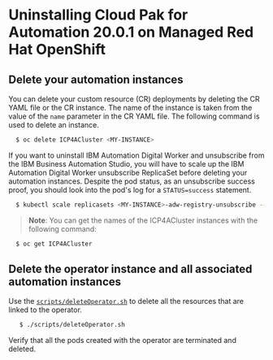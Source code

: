 # Uninstalling Cloud Pak for Automation 20.0.1 on Managed Red Hat OpenShift

## Delete your automation instances

You can delete your custom resource (CR) deployments by deleting the CR YAML file or the CR instance. The name of the instance is taken from the value of the `name` parameter in the CR YAML file. The following command is used to delete an instance.

```bash
  $ oc delete ICP4ACluster <MY-INSTANCE>
```

If you want to uninstall IBM Automation Digital Worker and unsubscribe from the IBM Business Automation Studio, you will have to scale up the  IBM Automation Digital Worker unsubscribe ReplicaSet before deleting your automation instances. Despite the pod status, as an unsubscribe success proof, you should look into the pod's log for a `STATUS=success` statement.

```bash
  $ kubectl scale replicasets <MY-INSTANCE>-adw-registry-unsubscribe --replicas=1
```

> **Note**: You can get the names of the ICP4ACluster instances with the following command:
  ```bash
    $ oc get ICP4ACluster
  ```

## Delete the operator instance and all associated automation instances

Use the [`scripts/deleteOperator.sh`](../../scripts/deleteOperator.sh) to delete all the resources that are linked to the operator.

```bash
   $ ./scripts/deleteOperator.sh
```

Verify that all the pods created with the operator are terminated and deleted.
